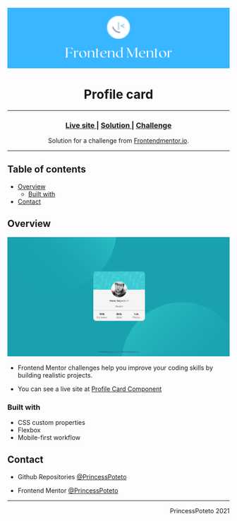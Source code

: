 ![portada frontend mentor](/images/frontend_portada.png)

<h1 align="center">Profile card</h1>

<hr>

<div align="center">
  <h3>
    <a href="https://princesspoteto.github.io/CardPorfile/">
      Live site
    </a>
    <span> | </span>
    <a href="https://www.frontendmentor.io/solutions/profile-card-2VyWAiqxq">
      Solution
    </a>
    <span> | </span>
    <a href="https://www.frontendmentor.io/challenges/profile-card-component-cfArpWshJ">
      Challenge
    </a>
  </h3>
</div>

<div align="center">
   Solution for a challenge from  <a href="https://www.frontendmentor.io/" target="_blank">Frontendmentor.io</a>.
</div>

---

## Table of contents

- [Overview](#overview)
  - [Built with](#built-with)
- [Contact](#contact)

<!-- Overview section -->

## Overview
![preview screenshot](./images/PorfileCard.png)

- Frontend Mentor challenges help you improve your coding skills by building realistic projects.

- You can see a live site at [Profile Card Component](https://princesspoteto.github.io/CardPorfile/)

### Built with

- CSS custom properties
- Flexbox
- Mobile-first workflow

<!-- Contact section -->

##  Contact

- Github Repositories [@PrincessPoteto](https://github.com/PrincessPoteto)

- Frontend Mentor [@PrincessPoteto](https://www.frontendmentor.io/profile/PrincessPoteto)

---

<div align="right">
    <p>PrincessPoteto 2021</p>
</div>

